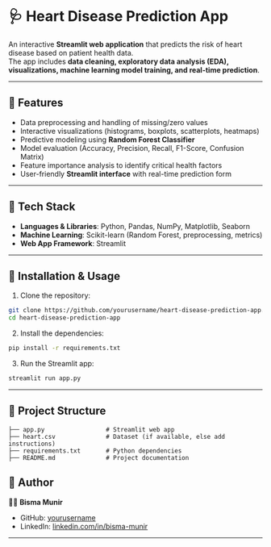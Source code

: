 # 🩺 Heart Disease Prediction App

An interactive **Streamlit web application** that predicts the risk of heart disease based on patient health data.  
The app includes **data cleaning, exploratory data analysis (EDA), visualizations, machine learning model training, and real-time prediction**.

---

## 🔹 Features
- Data preprocessing and handling of missing/zero values  
- Interactive visualizations (histograms, boxplots, scatterplots, heatmaps)  
- Predictive modeling using **Random Forest Classifier**  
- Model evaluation (Accuracy, Precision, Recall, F1-Score, Confusion Matrix)  
- Feature importance analysis to identify critical health factors  
- User-friendly **Streamlit interface** with real-time prediction form  

---

## 🔹 Tech Stack
- **Languages & Libraries**: Python, Pandas, NumPy, Matplotlib, Seaborn  
- **Machine Learning**: Scikit-learn (Random Forest, preprocessing, metrics)  
- **Web App Framework**: Streamlit  

---

## 🔹 Installation & Usage

1. Clone the repository:
```bash
git clone https://github.com/yourusername/heart-disease-prediction-app.git
cd heart-disease-prediction-app
```

2. Install the dependencies:
```bash
pip install -r requirements.txt
```

3. Run the Streamlit app:
```bash
streamlit run app.py
```

---

## 🔹 Project Structure
```
├── app.py                 # Streamlit web app
├── heart.csv              # Dataset (if available, else add instructions)
├── requirements.txt       # Python dependencies
├── README.md              # Project documentation
```

## 🔹 Author
👩‍💻 **Bisma Munir**  
- GitHub: [yourusername](https://github.com/yourusername)  
- LinkedIn: [linkedin.com/in/bisma-munir](https://linkedin.com/in/bisma-munir)  

---
